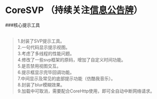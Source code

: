 
CoreSVP （持续关注[信息公告牌](https://github.com/CharlinFeng/Show)）
=======
###核心提示工具<br />
<br />
>1.封装了SVP提示工具。<br />
>2.一句代码显示提示视图。<br />
>3.考虑了多线程的性能问题。<br />
>4.修改了一些svp框架的原码，增加了自定义时间功能。<br />
>5.是否禁用视图交互。<br />
>6.提示框显示完毕回调功能。<br />
>7.中间显示及常见的底部提示功能（仿酷我音乐）。<br />
>8.封装了blur模糊效果。<br />
>9.加载中可取消，需要配合CoreHttp使用，即可全自动中断网络请求。


